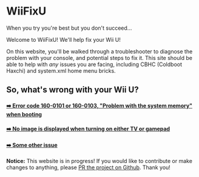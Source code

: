 # WiiFixU

When you try you're best but you don't succeed...

Welcome to WiiFixU! We'll help fix your Wii U!

On this website, you'll be walked through a troubleshooter to diagnose the problem with your console, and potential steps to fix it. This site should be able to help with *any* issues you are facing, including CBHC (Coldboot Haxchi) and system.xml home menu bricks.

## So, what's wrong with your Wii U?

#### [➡️ Error code 160-0101 or 160-0103, "Problem with the system memory" when booting](system-memory.md)
#### [➡️ No image is displayed when turning on either TV or gamepad](no-display.md)
#### [➡️ Some other issue](misc.md)

**Notice:** This website is in progress! If you would like to contribute or make changes to anything, please [PR the project on Github](https://github.com/fortheusers/wiifixu.com). Thank you!
